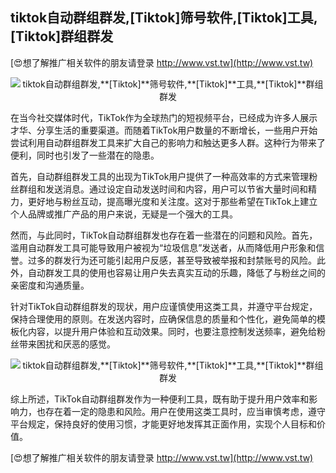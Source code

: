 ## **tiktok自动群组群发,**[Tiktok]**筛号软件,**[Tiktok]**工具,**[Tiktok]**群组群发**

[😍想了解推广相关软件的朋友请登录 http://www.vst.tw](http://www.vst.tw)

 <center><img src="https://vst.tw/MP4/tuiguang/png/1.png" alt="tiktok自动群组群发,**[Tiktok]**筛号软件,**[Tiktok]**工具,**[Tiktok]**群组群发"></center>

在当今社交媒体时代，TikTok作为全球热门的短视频平台，已经成为许多人展示才华、分享生活的重要渠道。而随着TikTok用户数量的不断增长，一些用户开始尝试利用自动群组群发工具来扩大自己的影响力和触达更多人群。这种行为带来了便利，同时也引发了一些潜在的隐患。

首先，自动群组群发工具的出现为TikTok用户提供了一种高效率的方式来管理粉丝群组和发送消息。通过设定自动发送时间和内容，用户可以节省大量时间和精力，更好地与粉丝互动，提高曝光度和关注度。这对于那些希望在TikTok上建立个人品牌或推广产品的用户来说，无疑是一个强大的工具。

然而，与此同时，TikTok自动群组群发也存在着一些潜在的问题和风险。首先，滥用自动群发工具可能导致用户被视为“垃圾信息”发送者，从而降低用户形象和信誉。过多的群发行为还可能引起用户反感，甚至导致被举报和封禁账号的风险。此外，自动群发工具的使用也容易让用户失去真实互动的乐趣，降低了与粉丝之间的亲密度和沟通质量。

针对TikTok自动群组群发的现状，用户应谨慎使用这类工具，并遵守平台规定，保持合理使用的原则。在发送内容时，应确保信息的质量和个性化，避免简单的模板化内容，以提升用户体验和互动效果。同时，也要注意控制发送频率，避免给粉丝带来困扰和厌恶的感觉。

 <center><img src="https://vst.tw/MP4/tuiguang/png/1.png" alt="tiktok自动群组群发,**[Tiktok]**筛号软件,**[Tiktok]**工具,**[Tiktok]**群组群发"></center>

综上所述，TikTok自动群组群发作为一种便利工具，既有助于提升用户效率和影响力，也存在着一定的隐患和风险。用户在使用这类工具时，应当审慎考虑，遵守平台规定，保持良好的使用习惯，才能更好地发挥其正面作用，实现个人目标和价值。

[😍想了解推广相关软件的朋友请登录 http://www.vst.tw](http://www.vst.tw)



